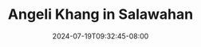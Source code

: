 --- 
title: "Angeli Khang in Salawahan"
description: "   video bokep Angeli Khang in Salawahan instagram durasi panjang  "
date: 2024-07-19T09:32:45-08:00
file_code: "rwcjujpdb6ka"
draft: false
cover: "w85qjemwfzi25x4f.jpg"
tags: ["Angeli", "Khang", "Salawahan", "bokep-indo", "bokep-viral", "bokep-ig"]
length: 1392
fld_id: "1397298"
foldername: "Angeli khang"
categories: ["Angeli khang"]
views: 11
---